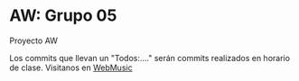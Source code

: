 # AW: Grupo 05
Proyecto AW

Los commits que llevan un "Todos:...." serán commits realizados en horario de clase.
Visitanos en <a href="http://webmusic.pe.hu">WebMusic</a>
